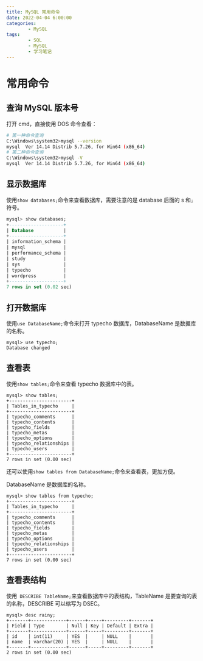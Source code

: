 ```yaml
---
title: MySQL 常用命令
date: 2022-04-04 6:00:00
categories:
        - MySQL
tags:
        - SQL
        - MySQL
        - 学习笔记
---
```


# 常用命令

## 查询 MySQL 版本号

打开 cmd，直接使用 DOS 命令查看：

```sh
# 第一种命令查询
C:\Windows\system32>mysql --version
mysql  Ver 14.14 Distrib 5.7.26, for Win64 (x86_64)
# 第二种命令查询
C:\Windows\system32>mysql -V
mysql  Ver 14.14 Distrib 5.7.26, for Win64 (x86_64)
```

## 显示数据库

使用`show databases;`命令来查看数据库，需要注意的是 database 后面的 s 和`;`符号。

```sql
mysql> show databases;
+--------------------+
| Database           |
+--------------------+
| information_schema |
| mysql              |
| performance_schema |
| study              |
| sys                |
| typecho            |
| wordpress          |
+--------------------+
7 rows in set (0.02 sec)
```

## 打开数据库

使用`use DatabaseName;`命令来打开 typecho 数据库，DatabaseName 是数据库的名称。

```MySQL
mysql> use typecho;
Database changed
```

## 查看表

使用`show tables;`命令来查看 typecho 数据库中的表。

```MySQL
mysql> show tables;
+-----------------------+
| Tables_in_typecho     |
+-----------------------+
| typecho_comments      |
| typecho_contents      |
| typecho_fields        |
| typecho_metas         |
| typecho_options       |
| typecho_relationships |
| typecho_users         |
+-----------------------+
7 rows in set (0.00 sec)
```

还可以使用`show tables from DatabaseName;`命令来查看表，更加方便。

DatabaseName 是数据库的名称。

```MySQL
mysql> show tables from typecho;
+-----------------------+
| Tables_in_typecho     |
+-----------------------+
| typecho_comments      |
| typecho_contents      |
| typecho_fields        |
| typecho_metas         |
| typecho_options       |
| typecho_relationships |
| typecho_users         |
+-----------------------+
7 rows in set (0.00 sec)
```

## 查看表结构

使用` DESCRIBE TableName;`来查看数据库中的表结构，TableName 是要查询的表的名称，DESCRIBE 可以缩写为 DSEC。

```MySQL
mysql> desc rainy;
+-------+-------------+------+-----+---------+-------+
| Field | Type        | Null | Key | Default | Extra |
+-------+-------------+------+-----+---------+-------+
| id    | int(11)     | YES  |     | NULL    |       |
| name  | varchar(20) | YES  |     | NULL    |       |
+-------+-------------+------+-----+---------+-------+
2 rows in set (0.00 sec)
```
